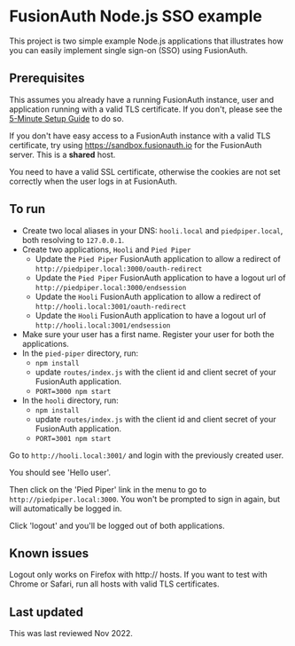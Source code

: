 # FusionAuth Node.js SSO example

This project is two simple example Node.js applications that illustrates how you can easily implement single sign-on (SSO) using FusionAuth.

## Prerequisites

This assumes you already have a running FusionAuth instance, user and application running with a valid TLS certificate. If you don't, please see the [5-Minute Setup Guide](https://fusionauth.io/docs/v1/tech/5-minute-setup-guide) to do so. 

If you don't have easy access to a FusionAuth instance with a valid TLS certificate, try using https://sandbox.fusionauth.io for the FusionAuth server. This is a **shared** host.

You need to have a valid SSL certificate, otherwise the cookies are not set correctly when the user logs in at FusionAuth. 

## To run

* Create two local aliases in your DNS: `hooli.local` and `piedpiper.local`, both resolving to `127.0.0.1`.
* Create two applications, `Hooli` and `Pied Piper`
  * Update the `Pied Piper` FusionAuth application to allow a redirect of `http://piedpiper.local:3000/oauth-redirect`
  * Update the `Pied Piper` FusionAuth application to have a logout url of `http://piedpiper.local:3000/endsession`
  * Update the `Hooli` FusionAuth application to allow a redirect of `http://hooli.local:3001/oauth-redirect`
  * Update the `Hooli` FusionAuth application to have a logout url of `http://hooli.local:3001/endsession`
* Make sure your user has a first name. Register your user for both the applications.
* In the `pied-piper` directory, run:
  * `npm install`
  * update `routes/index.js` with the client id and client secret of your FusionAuth application.
  * `PORT=3000 npm start`
* In the `hooli` directory, run:
  * `npm install`
  * update `routes/index.js` with the client id and client secret of your FusionAuth application.
  * `PORT=3001 npm start`

Go to `http://hooli.local:3001/` and login with the previously created user. 

You should see 'Hello user'.

Then click on the 'Pied Piper' link in the menu to go to `http://piedpiper.local:3000`. You won't be prompted to sign in again, but will automatically be logged in.

Click 'logout' and you'll be logged out of both applications. 

## Known issues


Logout only works on Firefox with http:// hosts. If you want to test with Chrome or Safari, run all hosts with valid TLS certificates.

## Last updated

This was last reviewed Nov 2022.
